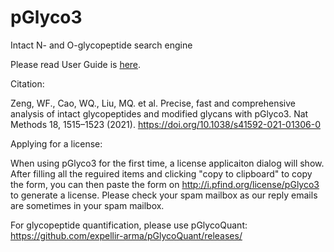 # pGlyco3

Intact N- and O-glycopeptide search engine

Please read User Guide is [here](https://github.com/pFindStudio/pGlyco3/blob/main/pGlyco3-User-Guide.pdf).

Citation:

Zeng, WF., Cao, WQ., Liu, MQ. et al. Precise, fast and comprehensive analysis of intact glycopeptides and modified glycans with pGlyco3. Nat Methods 18, 1515–1523 (2021). https://doi.org/10.1038/s41592-021-01306-0

Applying for a license: 

When using pGlyco3 for the first time, a license applicaiton dialog will show. After filling all the reguired items and clicking "copy to clipboard" to copy the form, you can then paste the form on http://i.pfind.org/license/pGlyco3 to generate a license. Please check your spam mailbox as our reply emails are sometimes in your spam mailbox.

For glycopeptide quantification, please use pGlycoQuant: https://github.com/expellir-arma/pGlycoQuant/releases/
